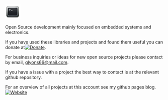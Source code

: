 ![ icon image ](https://github.com/gavinlyonsrepo/gavinlyonsrepo/blob/main/image/favicon.png)

Open Source development mainly focused on embedded systems and electronics.

If you have used these libraries and projects and found them useful you can donate at[![Donate](https://img.shields.io/badge/Donate-PayPal-green.svg)](https://www.paypal.com/paypalme/whitelight976).

For business inquiries or ideas for new open source projects please contact by email, glyons66@mail.com.

If you have a issue with a project the best way to contact is at the relevant github repository.

For an overview of all projects at this account see my github pages blog.
[![Website](https://img.shields.io/badge/Website-Link-blue.svg)](https://gavinlyonsrepo.github.io/)   



